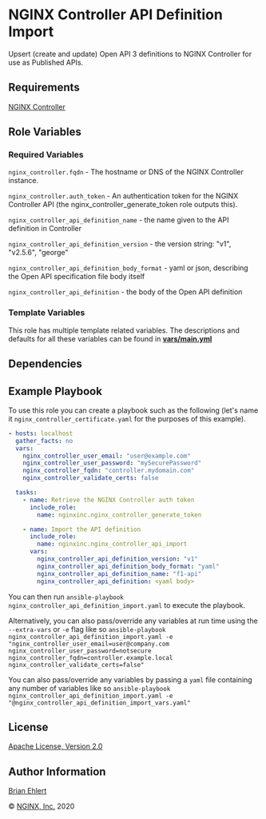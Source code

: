 NGINX Controller API Definition Import
============================

Upsert (create and update) Open API 3 definitions to NGINX Controller for use as Published APIs.

Requirements
------------

[NGINX Controller](https://www.nginx.com/products/nginx-controller/)

Role Variables
--------------

### Required Variables

`nginx_controller.fqdn` - The hostname or DNS of the NGINX Controller instance.

`nginx_controller.auth_token` - An authentication token for the NGINX Controller API (the nginx_controller_generate_token role outputs this).

`nginx_controller_api_definition_name` - the name given to the API definition in Controller

`nginx_controller_api_definition_version` - the version string: "v1", "v2.5.6", "george"

`nginx_controller_api_definition_body_format` - yaml or json, describing the Open API specification file body itself

`nginx_controller_api_definition` - the body of the Open API definition

### Template Variables

This role has multiple template related variables. The descriptions and defaults for all these variables can be found in **[vars/main.yml](./vars/main.yml)**

Dependencies
------------

Example Playbook
----------------

To use this role you can create a playbook such as the following (let's name it `nginx_controller_certificate.yaml` for the purposes of this example).

```yaml
- hosts: localhost
  gather_facts: no
  vars:
    nginx_controller_user_email: "user@example.com"
    nginx_controller_user_password: "mySecurePassword"
    nginx_controller_fqdn: "controller.mydomain.com"
    nginx_controller_validate_certs: false

  tasks:
    - name: Retrieve the NGINX Controller auth token
      include_role:
        name: nginxinc.nginx_controller_generate_token

    - name: Import the API definition
      include_role:
        name: nginxinc.nginx_controller_api_import
      vars:
        nginx_controller_api_definition_version: "v1"
        nginx_controller_api_definition_body_format: "yaml"
        nginx_controller_api_definition_name: "f1-api"
        nginx_controller_api_definition: <yaml body>
```

You can then run `ansible-playbook nginx_controller_api_definition_import.yaml` to execute the playbook.

Alternatively, you can also pass/override any variables at run time using the `--extra-vars` or `-e` flag like so `ansible-playbook nginx_controller_api_definition_import.yaml -e "nginx_controller_user_email=user@company.com nginx_controller_user_password=notsecure nginx_controller_fqdn=controller.example.local nginx_controller_validate_certs=false"`

You can also pass/override any variables by passing a `yaml` file containing any number of variables like so `ansible-playbook nginx_controller_api_definition_import.yaml -e "@nginx_controller_api_definition_import_vars.yaml"`

License
-------

[Apache License, Version 2.0](./LICENSE)

Author Information
------------------

[Brian Ehlert](https://github.com/brianehlert)

&copy; [NGINX, Inc.](https://www.nginx.com/) 2020
